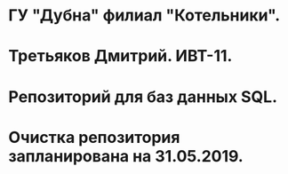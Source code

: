 ﻿# ГУ "Дубна" филиал "Котельники".
# Третьяков Дмитрий. ИВТ-11.
# Репозиторий для баз данных SQL.
# Очистка репозитория запланирована на 31.05.2019.
